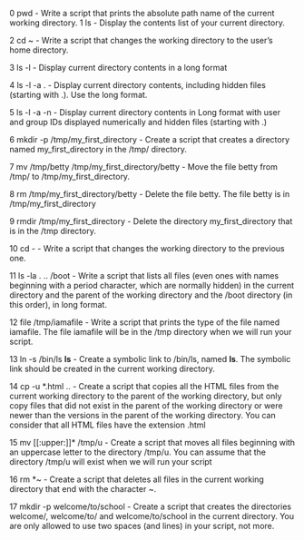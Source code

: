 0 pwd - Write a script that prints the absolute path name of the current working directory.
1 ls - Display the contents list of your current directory.

2 cd ~ - Write a script that changes the working directory to the user’s home directory.

3 ls -l - Display current directory contents in a long format

4 ls -l -a . - Display current directory contents, including hidden files (starting with .). Use the long format.

5 ls -l -a -n - Display current directory contents in Long format with user and group IDs displayed numerically and hidden files (starting with .)

6 mkdir -p /tmp/my_first_directory - Create a script that creates a directory named my_first_directory in the /tmp/ directory.

7 mv /tmp/betty /tmp/my_first_directory/betty - Move the file betty from /tmp/ to /tmp/my_first_directory.

8 rm /tmp/my_first_directory/betty - Delete the file betty. The file betty is in /tmp/my_first_directory

9 rmdir /tmp/my_first_directory - Delete the directory my_first_directory that is in the /tmp directory.

10 cd - - Write a script that changes the working directory to the previous one.

11 ls -la . .. /boot - Write a script that lists all files (even ones with names beginning with a period character, which are normally hidden) in the current directory and the parent of the working directory and the /boot directory (in this order), in long format.

12 file /tmp/iamafile - Write a script that prints the type of the file named iamafile. The file iamafile will be in the /tmp directory when we will run your script.

13 ln -s /bin/ls __ls__ - Create a symbolic link to /bin/ls, named __ls__. The symbolic link should be created in the current working directory.

14 cp -u *.html .. - Create a script that copies all the HTML files from the current working directory to the parent of the working directory, but only copy files that did not exist in the parent of the working directory or were newer than the versions in the parent of the working directory. You can consider that all HTML files have the extension .html

15 mv [[:upper:]]* /tmp/u - Create a script that moves all files beginning with an uppercase letter to the directory /tmp/u. You can assume that the directory /tmp/u will exist when we will run your script

16 rm *~ - Create a script that deletes all files in the current working directory that end with the character ~.

17 mkdir -p welcome/to/school - Create a script that creates the directories welcome/, welcome/to/ and welcome/to/school in the current directory. You are only allowed to use two spaces (and lines) in your script, not more.